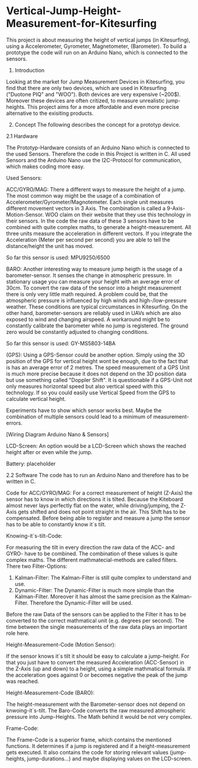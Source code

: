 # Vertical-Jump-Height-Measurement-for-Kitesurfing
This project is about measuring the height of vertical jumps (in Kitesurfing), using a Accelerometer, Gyrometer, Magnetometer, (Barometer). To build a prototype the code will run on an Arduino Nano, which is connected to the sensors.

1. Introduction

Looking at the market for Jump Measurement Devices in Kitesurfing, you find that there are only two devices, which are used in Kitesurfing ("Duotone PIQ" and "WOO"). Both devices are very expensive (~200$). Moreover these devices are often critized, to measure unrealistic jump-heights. This project aims for a more affordable and even more precise alternative to the exisiting products. 

2. Concept
The following describes the concept for a prototyp device.
 
2.1 Hardware

The Prototyp-Hardware consists of an Arduino Nano which is connected to the used Sensors. Therefore the code in this Project is written in C. All used Sensors and the Arduino Nano use the I2C-Protocol for communication, which makes coding more easy. 

Used Sensors:

ACC/GYRO/MAG:
There a different ways to measure the height of a jump. The most common way might be the usage of a combination of Accelerometer/Gyrometer/Magnotemeter. Each single unit measures different movement vectors in 3 Axis. The combination is called a 9-Axis-Motion-Sensor. WOO claim on their website that they use this technology in their sensors. 
In the code the raw data of these 3 sensors have to be combined with quite complex maths, to generate a height-measurement. All three units measure the acceleration in different vectors. If you integrate the Acceleration (Meter per second per second) you are able to tell the distance/height the unit has moved. 

So far this sensor is used: MPU9250/6500

BARO:
Another interesting way to measure jump heigth is the usage of a barometer-sensor. It senses the change in atmospheric pressure. In stationary usage you can measure your height with an average error of 30cm. To convert the raw data of the sensor into a height measurement there is only very little math required. A problem could be, that the atmospheric pressure is influenced by high winds and high-/low-pressure weather. These conditions are typical circumstances in Kitesurfing. On the other hand, barometer-sensors are reliably used in UAVs which are also exposed to wind and changing airspeed. A workaround might be to constantly calibrate the barometer while no jump is registered. The ground zero would be constantly adjusted to changing conditions.

So far this sensor is used: GY-MS5803-14BA

(GPS):
Using a GPS-Sensor could be another option. Simply using the 3D position of the GPS for vertical height wont be enough, due to the fact that is has an average error of 2 metres. The speed measurement of a GPS Unit is much more precise because it does not depend on the 3D position data but use something called "Doppler Shift". It is questionable if a GPS-Unit not only measures horizontal speed but also vertical speed with this technology. If so you could easily use Vertical Speed from the GPS to calculate vertical height. 


Experiments have to show which sensor works best. Maybe the combination of multiple sensors could lead to a minimum of measurement-errors. 

[Wiring Diagram Arduino Nano & Sensors]

LCD-Screen:
An option would be a LCD-Screen which shows the reached height after or even while the jump.


Battery:
placeholder


2.2 Software 
The code has to run an Arduino Nano and therefore has to be written in C. 

Code for ACC/GYRO/MAG: 
For a correct measurement of height (Z-Axis) the sensor has to know in which directions it is tilted. Because the Kiteboard almost never lays perfectly flat on the water, while driving/jumping, the Z-Axis gets shifted and does not point straight in the air. This Shift has to be compensated. Before being able to register and measure a jump the sensor has to be able to constantly know it´s tilt. 

Knowing-it´s-tilt-Code: 

For measuring the tilt in every direction the raw data of the ACC- and GYRO- have to be combined. The combination of these values is quite complex maths. The different mathmatecial-methods are called filters. There two Filter-Options: 

1. Kalman-Filter: The Kalman-Filter is still quite complex to understand and use.
2. Dynamic-Filter: The Dynamic-Filter is much more simple than the Kalman-Filter. Moreover it has almost the same precision as the Kalman-Filter. Therefore the Dynamic-Filter will be used. 

Before the raw Data of the sensors can be applied to the Filter it has to be converted to the correct mathmatical unit (e.g. degrees per second). The time between the single measurements of the raw  data plays an important role here.



Height-Measurement-Code (Motion Sensor): 

If the sensor knows it´s tilt it should be easy to calculate a jump-height. For that you just have to convert the measured Acceleration (ACC-Sensor) in the Z-Axis (up and down) to a height, using a simple mathmatical formula. If the acceleration goes against 0 or becomes negative the peak of the jump was reached.



Height-Measurement-Code (BARO):

The height-measurement with the Barometer-sensor does not depend on knwoing-it´s-tilt. The Baro-Code converts the raw measured atmospheric pressure into Jump-Heights. The Math behind it would be not very complex.


Frame-Code:

The Frame-Code is a superior frame, which contains the mentioned functions. It determines if a jump is registered and if a height-measurement gets executed. It also contains the code for storing relevant values (jump-heights, jump-durations...) and maybe displaying values on the LCD-screen. 


 

